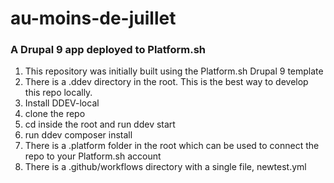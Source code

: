 # au-moins-de-juillet
### A Drupal 9 app deployed to Platform.sh
<ol>
  <li>This repository was initially built using the Platform.sh Drupal 9 template</li>
  <li>There is a .ddev directory in the root. This is the best way to develop this repo locally.</li>
  <li>Install DDEV-local</li>
  <li>clone the repo</li>
  <li>cd inside the root and run ddev start</li>
  <li>run ddev composer install</li>
<li>There is a .platform folder in the root which can be used to connect the repo to your Platform.sh account</li>
  <li>There is a .github/workflows directory with a single file, newtest.yml</li>
  </ol>

